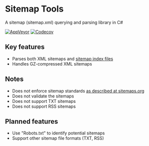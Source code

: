 # Sitemap Tools

A sitemap (sitemap.xml) querying and parsing library in C#

[![AppVeyor](https://img.shields.io/appveyor/ci/Turnerj/sitemaptools/master.svg)](https://ci.appveyor.com/project/Turnerj/sitemaptools)
[![Codecov](https://img.shields.io/codecov/c/github/turnersoftware/sitemaptools/master.svg)](https://codecov.io/gh/TurnerSoftware/SitemapTools)

## Key features
- Parses both XML sitemaps and [sitemap index files](http://www.sitemaps.org/protocol.html#index)
- Handles GZ-compressed XML sitemaps

## Notes
- Does not enforce sitemap standards [as described at sitemaps.org](http://www.sitemaps.org/protocol.html)
- Does not validate the sitemaps
- Does not support TXT sitemaps
- Does not support RSS sitemaps

## Planned features
- Use "Robots.txt" to identify potential sitemaps
- Support other sitemap file formats (TXT, RSS)